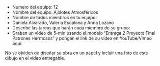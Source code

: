 - Numero del equipo: 12
- Nombre del equipo: Ajolotes Atmosféricos
- Nombre de todos miembros en tu equipo:
- Daniela Alvarado, Valeria Escalona y Anna Lozano
- Describe las tareas que harán cada miembro de su grupo: 
- Graben un video de 5-min usando el modelo “Entrega 2 Proyecto Final Patrones Hermosos” y pongan el link de su vídeo en YouTube/Vimeo aquí:

No se olviden de diseñar su obra en un papel y incluir una foto de este dibujo en el vídeo entregable.
